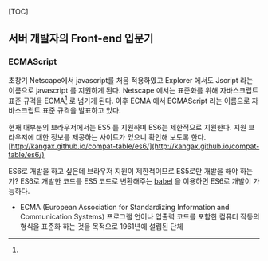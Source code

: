 [TOC]

## 서버 개발자의 Front-end 입문기

### ECMAScript
초창기 Netscape에서 javascript를 처음 적용하였고 Explorer 에서도 Jscript 라는 이름으로 javascript 를 지원하게 된다. Netscape 에서는 표준화를 위해 자바스크립트 표준 규격을 ECMA[^ECMA] 로 넘기게 된다. 이후 ECMA 에서 ECMAScript 라는 이름으로 자바스크립트 표준 규격을 발표하고 있다. 

현재 대부분의 브라우저에서는 ES5 를 지원하며 ES6는 제한적으로 지원한다. 지원 브라우저에 대한 정보를 제공하는 사이트가 있으니 확인해 보도록 한다. 
[http://kangax.github.io/compat-table/es6/](http://kangax.github.io/compat-table/es6/)

ES6로 개발을 하고 싶은데 브라우저 지원이 제한적이므로 ES5로만 개발을 해야 하는가?
ES6로 개발한 코드를 ES5 코드로 변환해주는  [babel]( https://babeljs.io/) 을 이용하면 ES6로 개발이 가능하다.

[^ECMA]:
* ECMA (European Association for Standardizing Information and Communication Systems)
프로그램 언어나 입출력 코드를 포함한 컴퓨터 작동의 형식을 표준화 하는 것을 목적으로 1961년에 설립된 단체


